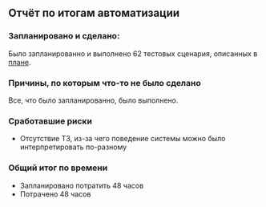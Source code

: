 ## Отчёт по итогам автоматизации 

### Запланировано и сделано:

Было запланированно и выполнено 62 тестовых сценария, описанных в [плане](https://github.com/DashaSlesareva/BuyATour/blob/main/documents/plan.md).

### Причины, по которым что-то не было сделано

Все, что было запланированно, было выполнено.

### Сработавшие риски

* Отсутствие ТЗ, из-за чего поведение системы можно было интерпретировать по-разному


### Общий итог по времени

* Запланировано потратить 48 часов 
* Потрачено 48 часов
